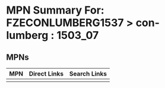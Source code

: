 



# MPN Summary For: FZECONLUMBERG1537 > con-lumberg : 1503_07

## MPNs
  

|MPN|Direct Links|Search Links|
| :--- | :--- | :--- |
||||
